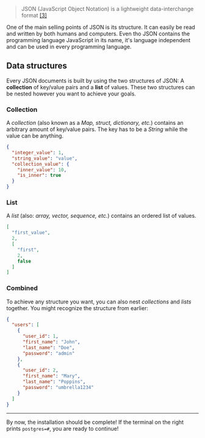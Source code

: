> JSON (JavaScript Object Notation) is a lightweight data-interchange format [[3]](https://www.json.org/json-en.html)

One of the main selling points of JSON is its structure. It can easily be read and written by both humans and computers.
Even tho JSON contains the programming language JavaScript in its name, it's language independent and can be used in
every programming language.

## Data structures

Every JSON documents is built by using the two structures of JSON: A **collection** of key/value pairs and a **list** of
values. These two structures can be nested however you want to achieve your goals.

### Collection

A *collection* (also known as a *Map, struct, dictionary, etc.*) contains an arbitrary amount of key/value pairs. The
key has to be a *String* while the value can be anything.

```json
{
  "integer_value": 1,
  "string_value": "value",
  "collection_value": {
    "inner_value": 10,
    "is_inner": true
  }
}
```

### List

A *list* (also: *array, vector, sequence, etc.*) contains an ordered list of values.

```json
[
  "first_value",
  2,
  [
    "first",
    2,
    false
  ]
]
```

### Combined

To achieve any structure you want, you can also nest *collections* and *lists* together. You might recognize the
structure from earlier:

```json
{
  "users": [
    {
      "user_id": 1,
      "first_name": "John",
      "last_name": "Doe",
      "password": "admin"
    },
    {
      "user_id": 2,
      "first_name": "Mary",
      "last_name": "Poppins",
      "password": "umbrella1234"
    }
  ]
}
```

---

By now, the installation should be complete! If the terminal on the right prints `postgres=#`, you are ready to
continue!

